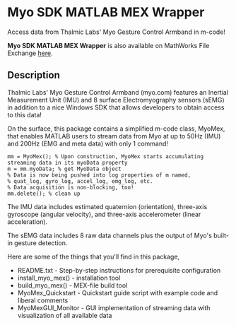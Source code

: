 # Myo SDK MATLAB MEX Wrapper
Access data from Thalmic Labs' Myo Gesture Control Armband in m-code!

**Myo SDK MATLAB MEX Wrapper** is also available on MathWorks File Exchange [here](http://www.mathworks.com/matlabcentral/fileexchange/55817-myo-sdk-mex-wrapper).

## Description

Thalmic Labs' Myo Gesture Control Armband (myo.com) features an Inertial Measurement Unit (IMU) and 8 surface Electromyography sensors (sEMG) in addition to a nice Windows SDK that allows developers to obtain access to this data! 

On the surface, this package contains a simplified m-code class, MyoMex, that enables MATLAB users to stream data from Myo at up to 50Hz (IMU) and 200Hz (EMG and meta data) with only 1 command!

    mm = MyoMex(); % Upon construction, MyoMex starts accumulating streaming data in its myoData property
    m = mm.myoData; % get MyoData object
    % Data is now being pushed into log properties of m named, 
    % quat_log, gyro_log, accel_log, emg_log, etc. 
    % Data acquisition is non-blocking, too! 
    mm.delete(); % clean up

The IMU data includes estimated quaternion (orientation), three-axis gyroscope (angular velocity), and three-axis accelerometer (linear acceleration).

The sEMG data includes 8 raw data channels plus the output of Myo's built-in gesture detection.

Here are some of the things that you'll find in this package, 

* README.txt - Step-by-step instructions for prerequisite configuration 
* install_myo_mex() - installation tool 
* build_myo_mex() - MEX-file build tool 
* MyoMex_Quickstart - Quickstart guide script with example code and liberal comments 
* MyoMexGUI_Monitor - GUI implementation of streaming data with visualization of all available data
